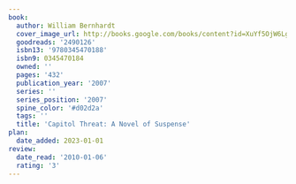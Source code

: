 ```yaml
---
book:
  author: William Bernhardt
  cover_image_url: http://books.google.com/books/content?id=XuYf5OjW6LgC&printsec=frontcover&img=1&zoom=1&edge=curl&source=gbs_api
  goodreads: '2490126'
  isbn13: '9780345470188'
  isbn9: 0345470184
  owned: ''
  pages: '432'
  publication_year: '2007'
  series: ''
  series_position: '2007'
  spine_color: '#d02d2a'
  tags: ''
  title: 'Capitol Threat: A Novel of Suspense'
plan:
  date_added: 2023-01-01
review:
  date_read: '2010-01-06'
  rating: '3'
---
```

